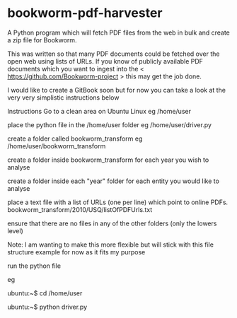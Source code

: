 # bookworm-pdf-harvester
A Python program which will fetch PDF files from the web in bulk and create a zip file for Bookworm.

This was written so that many PDF documents could be fetched over the open web using lists of URLs. If you know of publicly available PDF documents which you want to ingest into the < https://github.com/Bookworm-project > this may get the job done.

I would like to create a GitBook soon but for now you can take a look at the very very simplistic instructions below

Instructions
Go to a clean area on Ubuntu Linux eg /home/user

place the python file in the /home/user folder eg /home/user/driver.py 

create a folder called bookworm_transform eg /home/user/bookworm_transform

create a folder inside bookworm_transform for each year you wish to analyse 

create a folder inside each "year" folder for each entity you would like to analyse

place a text file with a list of URLs (one per line) which point to online PDFs. bookworm_transform/2010/USQ/listOfPDFUrls.txt

ensure that there are no files in any of the other folders (only the lowers level)

Note: I am wanting to make this more flexible but will stick with this file structure example for now as it fits my purpose

run the python file 

eg 

ubuntu:~$ cd /home/user

ubuntu:~$ python driver.py 
